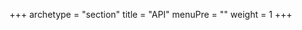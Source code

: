 +++
archetype = "section"
title = "API"
menuPre = "<i class='fa-light fa-puzzle-piece'></i>"
weight = 1
+++

